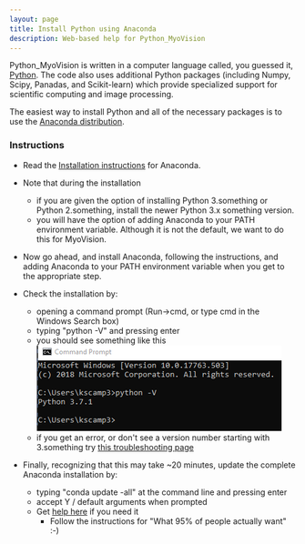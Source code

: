 ```yaml
---
layout: page
title: Install Python using Anaconda
description: Web-based help for Python_MyoVision
---
```


Python_MyoVision is written in a computer language called, you guessed it, [Python](https://www.python.org/). The code also uses additional Python packages (including Numpy, Scipy, Panadas, and Scikit-learn) which provide specialized support for scientific computing and image processing.

The easiest way to install Python and all of the necessary packages is to use the [Anaconda distribution](https://www.anaconda.com/distribution/).

### Instructions

+ Read the [Installation instructions](https://docs.anaconda.com/anaconda/install/windows/) for Anaconda.  


+ Note that during the installation
  + if you are given the option of installing Python 3.something or Python 2.something, install the newer Python 3.x something version.
  + you will have the option of adding Anaconda to your PATH environment variable. Although it is not the default, we want to do this for MyoVision.  

+ Now go ahead, and install Anaconda, following the instructions, and adding Anaconda to your PATH environment variable when you get to the appropriate step.  


+ Check the installation by:
  + opening a command prompt (Run->cmd, or type cmd in the Windows Search box)
  + typing "python -V" and pressing enter
  + you should see something like this  
![python_version_check.png](python_version_check.png)
  + if you get an error, or don't see a version number starting with 3.something try [this troubleshooting page](https://docs.anaconda.com/anaconda/user-guide/troubleshooting/)  


+ Finally, recognizing that this may take ~20 minutes, update the complete Anaconda installation by:
  + typing "conda update -all" at the command line and pressing enter
  + accept Y / default arguments when prompted
  + Get [help here](https://www.anaconda.com/keeping-anaconda-date/) if you need it
    + Follow the instructions for "What 95% of people actually want" :-)



